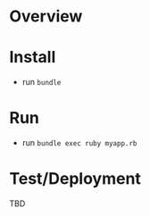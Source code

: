 # Overview

# Install
- run `bundle`

# Run
- run `bundle exec ruby myapp.rb`

# Test/Deployment
TBD